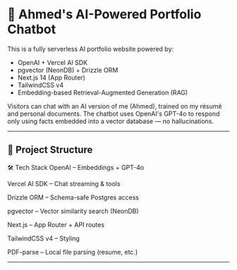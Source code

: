 # 🧠 Ahmed's AI-Powered Portfolio Chatbot

This is a fully serverless AI portfolio website powered by:
- OpenAI + Vercel AI SDK
- pgvector (NeonDB) + Drizzle ORM
- Next.js 14 (App Router)
- TailwindCSS v4
- Embedding-based Retrieval-Augmented Generation (RAG)

Visitors can chat with an AI version of me (Ahmed), trained on my résumé and personal documents. The chatbot uses OpenAI's GPT-4o to respond only using facts embedded into a vector database — no hallucinations.

---

## 📁 Project Structure

🛠 Tech Stack
OpenAI – Embeddings + GPT-4o

Vercel AI SDK – Chat streaming & tools

Drizzle ORM – Schema-safe Postgres access

pgvector – Vector similarity search (NeonDB)

Next.js – App Router + API routes

TailwindCSS v4 – Styling

PDF-parse – Local file parsing (resume, etc.)

---
